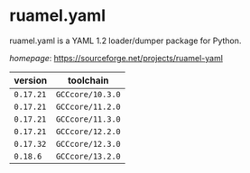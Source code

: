 # ruamel.yaml

ruamel.yaml is a YAML 1.2 loader/dumper package for Python.

*homepage*: <https://sourceforge.net/projects/ruamel-yaml>

version | toolchain
--------|----------
``0.17.21`` | ``GCCcore/10.3.0``
``0.17.21`` | ``GCCcore/11.2.0``
``0.17.21`` | ``GCCcore/11.3.0``
``0.17.21`` | ``GCCcore/12.2.0``
``0.17.32`` | ``GCCcore/12.3.0``
``0.18.6`` | ``GCCcore/13.2.0``
